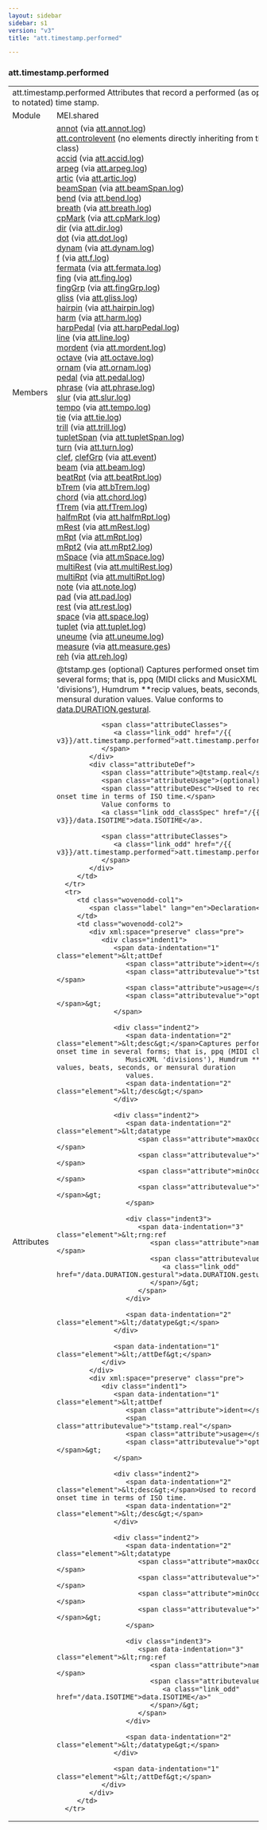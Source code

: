 ```yaml
---
layout: sidebar
sidebar: s1
version: "v3"
title: "att.timestamp.performed"

---
```


<div class="classSpec att">
   <h3 id="att.timestamp.performed">att.timestamp.performed</h3>
   <table class="wovenodd">
      <tr>
         <td colspan="2" class="wovenodd-col2">
            <span class="label">att.timestamp.performed</span> Attributes that record a performed (as opposed to notated) time stamp.
         </td>
      </tr>
      <tr>
         <td class="wovenodd-col1">
            <span class="label" lang="en">Module</span>
         </td>
         <td class="wovenodd-col2">MEI.shared</td>
      </tr>
      <tr>
         <td class="wovenodd-col1">
            <span class="label" lang="en">Members</span>
         </td>
         <td class="wovenodd-col2">
            <div class="parent">
               <div>
                  <a class="link_odd_elementSpec" href="/{{ v3}}/annot">annot</a>
                  <span> (via 
                     <a class="link_odd_classSpec" href="/{{ v3}}/att.annot.log">att.annot.log</a>)
                  </span>
               </div>
               <div>
                  <span>
                     <a class="link_odd_classSpec" href="/{{ v3}}/att.controlevent">att.controlevent</a> (no elements directly inheriting from this class)
                  </span>
               </div>
               <div>
                  <a class="link_odd_elementSpec" href="/{{ v3}}/accid">accid</a>
                  <span> (via 
                     <a class="link_odd_classSpec" href="/{{ v3}}/att.accid.log">att.accid.log</a>)
                  </span>
               </div>
               <div>
                  <a class="link_odd_elementSpec" href="/{{ v3}}/arpeg">arpeg</a>
                  <span> (via 
                     <a class="link_odd_classSpec" href="/{{ v3}}/att.arpeg.log">att.arpeg.log</a>)
                  </span>
               </div>
               <div>
                  <a class="link_odd_elementSpec" href="/{{ v3}}/artic">artic</a>
                  <span> (via 
                     <a class="link_odd_classSpec" href="/{{ v3}}/att.artic.log">att.artic.log</a>)
                  </span>
               </div>
               <div>
                  <a class="link_odd_elementSpec" href="/{{ v3}}/beamSpan">beamSpan</a>
                  <span> (via 
                     <a class="link_odd_classSpec" href="/{{ v3}}/att.beamSpan.log">att.beamSpan.log</a>)
                  </span>
               </div>
               <div>
                  <a class="link_odd_elementSpec" href="/{{ v3}}/bend">bend</a>
                  <span> (via 
                     <a class="link_odd_classSpec" href="/{{ v3}}/att.bend.log">att.bend.log</a>)
                  </span>
               </div>
               <div>
                  <a class="link_odd_elementSpec" href="/{{ v3}}/breath">breath</a>
                  <span> (via 
                     <a class="link_odd_classSpec" href="/{{ v3}}/att.breath.log">att.breath.log</a>)
                  </span>
               </div>
               <div>
                  <a class="link_odd_elementSpec" href="/{{ v3}}/cpMark">cpMark</a>
                  <span> (via 
                     <a class="link_odd_classSpec" href="/{{ v3}}/att.cpMark.log">att.cpMark.log</a>)
                  </span>
               </div>
               <div>
                  <a class="link_odd_elementSpec" href="/{{ v3}}/dir">dir</a>
                  <span> (via 
                     <a class="link_odd_classSpec" href="/{{ v3}}/att.dir.log">att.dir.log</a>)
                  </span>
               </div>
               <div>
                  <a class="link_odd_elementSpec" href="/{{ v3}}/dot">dot</a>
                  <span> (via 
                     <a class="link_odd_classSpec" href="/{{ v3}}/att.dot.log">att.dot.log</a>)
                  </span>
               </div>
               <div>
                  <a class="link_odd_elementSpec" href="/{{ v3}}/dynam">dynam</a>
                  <span> (via 
                     <a class="link_odd_classSpec" href="/{{ v3}}/att.dynam.log">att.dynam.log</a>)
                  </span>
               </div>
               <div>
                  <a class="link_odd_elementSpec" href="/{{ v3}}/f">f</a>
                  <span> (via 
                     <a class="link_odd_classSpec" href="/{{ v3}}/att.f.log">att.f.log</a>)
                  </span>
               </div>
               <div>
                  <a class="link_odd_elementSpec" href="/{{ v3}}/fermata">fermata</a>
                  <span> (via 
                     <a class="link_odd_classSpec" href="/{{ v3}}/att.fermata.log">att.fermata.log</a>)
                  </span>
               </div>
               <div>
                  <a class="link_odd_elementSpec" href="/{{ v3}}/fing">fing</a>
                  <span> (via 
                     <a class="link_odd_classSpec" href="/{{ v3}}/att.fing.log">att.fing.log</a>)
                  </span>
               </div>
               <div>
                  <a class="link_odd_elementSpec" href="/{{ v3}}/fingGrp">fingGrp</a>
                  <span> (via 
                     <a class="link_odd_classSpec" href="/{{ v3}}/att.fingGrp.log">att.fingGrp.log</a>)
                  </span>
               </div>
               <div>
                  <a class="link_odd_elementSpec" href="/{{ v3}}/gliss">gliss</a>
                  <span> (via 
                     <a class="link_odd_classSpec" href="/{{ v3}}/att.gliss.log">att.gliss.log</a>)
                  </span>
               </div>
               <div>
                  <a class="link_odd_elementSpec" href="/{{ v3}}/hairpin">hairpin</a>
                  <span> (via 
                     <a class="link_odd_classSpec" href="/{{ v3}}/att.hairpin.log">att.hairpin.log</a>)
                  </span>
               </div>
               <div>
                  <a class="link_odd_elementSpec" href="/{{ v3}}/harm">harm</a>
                  <span> (via 
                     <a class="link_odd_classSpec" href="/{{ v3}}/att.harm.log">att.harm.log</a>)
                  </span>
               </div>
               <div>
                  <a class="link_odd_elementSpec" href="/{{ v3}}/harpPedal">harpPedal</a>
                  <span> (via 
                     <a class="link_odd_classSpec" href="/{{ v3}}/att.harpPedal.log">att.harpPedal.log</a>)
                  </span>
               </div>
               <div>
                  <a class="link_odd_elementSpec" href="/{{ v3}}/line">line</a>
                  <span> (via 
                     <a class="link_odd_classSpec" href="/{{ v3}}/att.line.log">att.line.log</a>)
                  </span>
               </div>
               <div>
                  <a class="link_odd_elementSpec" href="/{{ v3}}/mordent">mordent</a>
                  <span> (via 
                     <a class="link_odd_classSpec" href="/{{ v3}}/att.mordent.log">att.mordent.log</a>)
                  </span>
               </div>
               <div>
                  <a class="link_odd_elementSpec" href="/{{ v3}}/octave">octave</a>
                  <span> (via 
                     <a class="link_odd_classSpec" href="/{{ v3}}/att.octave.log">att.octave.log</a>)
                  </span>
               </div>
               <div>
                  <a class="link_odd_elementSpec" href="/{{ v3}}/ornam">ornam</a>
                  <span> (via 
                     <a class="link_odd_classSpec" href="/{{ v3}}/att.ornam.log">att.ornam.log</a>)
                  </span>
               </div>
               <div>
                  <a class="link_odd_elementSpec" href="/{{ v3}}/pedal">pedal</a>
                  <span> (via 
                     <a class="link_odd_classSpec" href="/{{ v3}}/att.pedal.log">att.pedal.log</a>)
                  </span>
               </div>
               <div>
                  <a class="link_odd_elementSpec" href="/{{ v3}}/phrase">phrase</a>
                  <span> (via 
                     <a class="link_odd_classSpec" href="/{{ v3}}/att.phrase.log">att.phrase.log</a>)
                  </span>
               </div>
               <div>
                  <a class="link_odd_elementSpec" href="/{{ v3}}/slur">slur</a>
                  <span> (via 
                     <a class="link_odd_classSpec" href="/{{ v3}}/att.slur.log">att.slur.log</a>)
                  </span>
               </div>
               <div>
                  <a class="link_odd_elementSpec" href="/{{ v3}}/tempo">tempo</a>
                  <span> (via 
                     <a class="link_odd_classSpec" href="/{{ v3}}/att.tempo.log">att.tempo.log</a>)
                  </span>
               </div>
               <div>
                  <a class="link_odd_elementSpec" href="/{{ v3}}/tie">tie</a>
                  <span> (via 
                     <a class="link_odd_classSpec" href="/{{ v3}}/att.tie.log">att.tie.log</a>)
                  </span>
               </div>
               <div>
                  <a class="link_odd_elementSpec" href="/{{ v3}}/trill">trill</a>
                  <span> (via 
                     <a class="link_odd_classSpec" href="/{{ v3}}/att.trill.log">att.trill.log</a>)
                  </span>
               </div>
               <div>
                  <a class="link_odd_elementSpec" href="/{{ v3}}/tupletSpan">tupletSpan</a>
                  <span> (via 
                     <a class="link_odd_classSpec" href="/{{ v3}}/att.tupletSpan.log">att.tupletSpan.log</a>)
                  </span>
               </div>
               <div>
                  <a class="link_odd_elementSpec" href="/{{ v3}}/turn">turn</a>
                  <span> (via 
                     <a class="link_odd_classSpec" href="/{{ v3}}/att.turn.log">att.turn.log</a>)
                  </span>
               </div>
               <div>
                  <a class="link_odd_elementSpec" href="/{{ v3}}/clef">clef</a>, 
                  <a class="link_odd_elementSpec" href="/{{ v3}}/clefGrp">clefGrp</a>
                  <span> (via 
                     <a class="link_odd_classSpec" href="/{{ v3}}/att.event">att.event</a>)
                  </span>
               </div>
               <div>
                  <a class="link_odd_elementSpec" href="/{{ v3}}/beam">beam</a>
                  <span> (via 
                     <a class="link_odd_classSpec" href="/{{ v3}}/att.beam.log">att.beam.log</a>)
                  </span>
               </div>
               <div>
                  <a class="link_odd_elementSpec" href="/{{ v3}}/beatRpt">beatRpt</a>
                  <span> (via 
                     <a class="link_odd_classSpec" href="/{{ v3}}/att.beatRpt.log">att.beatRpt.log</a>)
                  </span>
               </div>
               <div>
                  <a class="link_odd_elementSpec" href="/{{ v3}}/bTrem">bTrem</a>
                  <span> (via 
                     <a class="link_odd_classSpec" href="/{{ v3}}/att.bTrem.log">att.bTrem.log</a>)
                  </span>
               </div>
               <div>
                  <a class="link_odd_elementSpec" href="/{{ v3}}/chord">chord</a>
                  <span> (via 
                     <a class="link_odd_classSpec" href="/{{ v3}}/att.chord.log">att.chord.log</a>)
                  </span>
               </div>
               <div>
                  <a class="link_odd_elementSpec" href="/{{ v3}}/fTrem">fTrem</a>
                  <span> (via 
                     <a class="link_odd_classSpec" href="/{{ v3}}/att.fTrem.log">att.fTrem.log</a>)
                  </span>
               </div>
               <div>
                  <a class="link_odd_elementSpec" href="/{{ v3}}/halfmRpt">halfmRpt</a>
                  <span> (via 
                     <a class="link_odd_classSpec" href="/{{ v3}}/att.halfmRpt.log">att.halfmRpt.log</a>)
                  </span>
               </div>
               <div>
                  <a class="link_odd_elementSpec" href="/{{ v3}}/mRest">mRest</a>
                  <span> (via 
                     <a class="link_odd_classSpec" href="/{{ v3}}/att.mRest.log">att.mRest.log</a>)
                  </span>
               </div>
               <div>
                  <a class="link_odd_elementSpec" href="/{{ v3}}/mRpt">mRpt</a>
                  <span> (via 
                     <a class="link_odd_classSpec" href="/{{ v3}}/att.mRpt.log">att.mRpt.log</a>)
                  </span>
               </div>
               <div>
                  <a class="link_odd_elementSpec" href="/{{ v3}}/mRpt2">mRpt2</a>
                  <span> (via 
                     <a class="link_odd_classSpec" href="/{{ v3}}/att.mRpt2.log">att.mRpt2.log</a>)
                  </span>
               </div>
               <div>
                  <a class="link_odd_elementSpec" href="/{{ v3}}/mSpace">mSpace</a>
                  <span> (via 
                     <a class="link_odd_classSpec" href="/{{ v3}}/att.mSpace.log">att.mSpace.log</a>)
                  </span>
               </div>
               <div>
                  <a class="link_odd_elementSpec" href="/{{ v3}}/multiRest">multiRest</a>
                  <span> (via 
                     <a class="link_odd_classSpec" href="/{{ v3}}/att.multiRest.log">att.multiRest.log</a>)
                  </span>
               </div>
               <div>
                  <a class="link_odd_elementSpec" href="/{{ v3}}/multiRpt">multiRpt</a>
                  <span> (via 
                     <a class="link_odd_classSpec" href="/{{ v3}}/att.multiRpt.log">att.multiRpt.log</a>)
                  </span>
               </div>
               <div>
                  <a class="link_odd_elementSpec" href="/{{ v3}}/note">note</a>
                  <span> (via 
                     <a class="link_odd_classSpec" href="/{{ v3}}/att.note.log">att.note.log</a>)
                  </span>
               </div>
               <div>
                  <a class="link_odd_elementSpec" href="/{{ v3}}/pad">pad</a>
                  <span> (via 
                     <a class="link_odd_classSpec" href="/{{ v3}}/att.pad.log">att.pad.log</a>)
                  </span>
               </div>
               <div>
                  <a class="link_odd_elementSpec" href="/{{ v3}}/rest">rest</a>
                  <span> (via 
                     <a class="link_odd_classSpec" href="/{{ v3}}/att.rest.log">att.rest.log</a>)
                  </span>
               </div>
               <div>
                  <a class="link_odd_elementSpec" href="/{{ v3}}/space">space</a>
                  <span> (via 
                     <a class="link_odd_classSpec" href="/{{ v3}}/att.space.log">att.space.log</a>)
                  </span>
               </div>
               <div>
                  <a class="link_odd_elementSpec" href="/{{ v3}}/tuplet">tuplet</a>
                  <span> (via 
                     <a class="link_odd_classSpec" href="/{{ v3}}/att.tuplet.log">att.tuplet.log</a>)
                  </span>
               </div>
               <div>
                  <a class="link_odd_elementSpec" href="/{{ v3}}/uneume">uneume</a>
                  <span> (via 
                     <a class="link_odd_classSpec" href="/{{ v3}}/att.uneume.log">att.uneume.log</a>)
                  </span>
               </div>
               <div>
                  <a class="link_odd_elementSpec" href="/{{ v3}}/measure">measure</a>
                  <span> (via 
                     <a class="link_odd_classSpec" href="/{{ v3}}/att.measure.ges">att.measure.ges</a>)
                  </span>
               </div>
               <div>
                  <a class="link_odd_elementSpec" href="/{{ v3}}/reh">reh</a>
                  <span> (via 
                     <a class="link_odd_classSpec" href="/{{ v3}}/att.reh.log">att.reh.log</a>)
                  </span>
               </div>
            </div>
         </td>
      </tr>
      <tr>
         <td class="wovenodd-col1">
            <span class="label" lang="en">Attributes</span>
         </td>
         <td class="wovenodd-col2">
            <div class="attributeDef">
               <span class="attribute">@tstamp.ges</span>
               <span class="attributeUsage">(optional)</span>
               <span class="attributeDesc">Captures performed onset time in several forms; that is, ppq (MIDI clicks and
                  MusicXML 'divisions'), Humdrum **recip values, beats, seconds, or mensural duration
                  values.
               </span>
               Value conforms to 
               <a class="link_odd_classSpec" href="/{{ v3}}/data.DURATION.gestural">data.DURATION.gestural</a>.
               
               <span class="attributeClasses">
                  <a class="link_odd" href="/{{ v3}}/att.timestamp.performed">att.timestamp.performed</a>
               </span>
            </div>
            <div class="attributeDef">
               <span class="attribute">@tstamp.real</span>
               <span class="attributeUsage">(optional)</span>
               <span class="attributeDesc">Used to record the onset time in terms of ISO time.</span>
               Value conforms to 
               <a class="link_odd_classSpec" href="/{{ v3}}/data.ISOTIME">data.ISOTIME</a>.
               
               <span class="attributeClasses">
                  <a class="link_odd" href="/{{ v3}}/att.timestamp.performed">att.timestamp.performed</a>
               </span>
            </div>
         </td>
      </tr>
      <tr>
         <td class="wovenodd-col1">
            <span class="label" lang="en">Declaration</span>
         </td>
         <td class="wovenodd-col2">
            <div xml:space="preserve" class="pre">
               <div class="indent1">
                  <span data-indentation="1" class="element">&lt;attDef 
                     <span class="attribute">ident=</span>
                     <span class="attributevalue">"tstamp.ges"</span> 
                     <span class="attribute">usage=</span>
                     <span class="attributevalue">"opt"</span>&gt;
                  </span>
                  
                  <div class="indent2">
                     <span data-indentation="2" class="element">&lt;desc&gt;</span>Captures performed onset time in several forms; that is, ppq (MIDI clicks and
                     MusicXML 'divisions'), Humdrum **recip values, beats, seconds, or mensural duration
                     values.
                     <span data-indentation="2" class="element">&lt;/desc&gt;</span>
                  </div>
                  
                  <div class="indent2">
                     <span data-indentation="2" class="element">&lt;datatype 
                        <span class="attribute">maxOccurs=</span>
                        <span class="attributevalue">"1"</span> 
                        <span class="attribute">minOccurs=</span>
                        <span class="attributevalue">"1"</span>&gt;
                     </span>
                     
                     <div class="indent3">
                        <span data-indentation="3" class="element">&lt;rng:ref 
                           <span class="attribute">name=</span>
                           <span class="attributevalue">"
                              <a class="link_odd" href="/data.DURATION.gestural">data.DURATION.gestural</a>"
                           </span>/&gt;
                        </span>
                     </div>
                     
                     <span data-indentation="2" class="element">&lt;/datatype&gt;</span>
                  </div>
                  
                  <span data-indentation="1" class="element">&lt;/attDef&gt;</span>
               </div>
            </div>
            <div xml:space="preserve" class="pre">
               <div class="indent1">
                  <span data-indentation="1" class="element">&lt;attDef 
                     <span class="attribute">ident=</span>
                     <span class="attributevalue">"tstamp.real"</span> 
                     <span class="attribute">usage=</span>
                     <span class="attributevalue">"opt"</span>&gt;
                  </span>
                  
                  <div class="indent2">
                     <span data-indentation="2" class="element">&lt;desc&gt;</span>Used to record the onset time in terms of ISO time.
                     <span data-indentation="2" class="element">&lt;/desc&gt;</span>
                  </div>
                  
                  <div class="indent2">
                     <span data-indentation="2" class="element">&lt;datatype 
                        <span class="attribute">maxOccurs=</span>
                        <span class="attributevalue">"1"</span> 
                        <span class="attribute">minOccurs=</span>
                        <span class="attributevalue">"1"</span>&gt;
                     </span>
                     
                     <div class="indent3">
                        <span data-indentation="3" class="element">&lt;rng:ref 
                           <span class="attribute">name=</span>
                           <span class="attributevalue">"
                              <a class="link_odd" href="/data.ISOTIME">data.ISOTIME</a>"
                           </span>/&gt;
                        </span>
                     </div>
                     
                     <span data-indentation="2" class="element">&lt;/datatype&gt;</span>
                  </div>
                  
                  <span data-indentation="1" class="element">&lt;/attDef&gt;</span>
               </div>
            </div>
         </td>
      </tr>
   </table>
</div>
